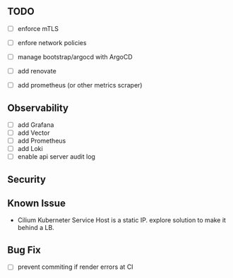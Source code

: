 
## TODO

- [ ] enforce mTLS
- [ ] enfore network policies
- [ ] manage bootstrap/argocd with ArgoCD
- [ ] add renovate
- [ ] add prometheus (or other metrics scraper)


## Observability

- [ ] add Grafana
- [ ] add Vector
- [ ] add Prometheus
- [ ] add Loki
- [ ] enable api server audit log

## Security

## Known Issue

- Cilium Kuberneter Service Host is a static IP. explore solution to make it behind a LB.

## Bug Fix

- [ ] prevent commiting if render errors at CI